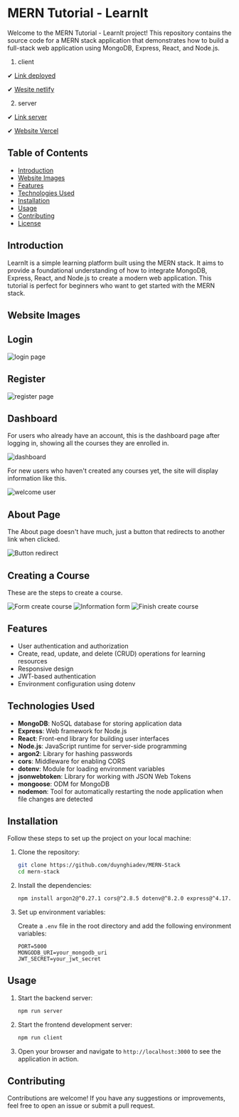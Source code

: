# MERN Tutorial - LearnIt

Welcome to the MERN Tutorial - LearnIt project! This repository contains the source code for a MERN stack application that demonstrates how to build a full-stack web application using MongoDB, Express, React, and Node.js.

1. client

✔ [Link deployed](https://mern-stack-learnit.netlify.app)

✔ [Wesite netlify](https://app.netlify.com/sites/mern-stack-learnit/overview)

2. server

✔ [Link server](https://mern-stack-snowy.vercel.app/api/posts)

✔ [Website Vercel](https://vercel.com/duynghiadevs-projects/mern-stack)

## Table of Contents

- [Introduction](#introduction)
- [Website Images](#website-images)
- [Features](#features)
- [Technologies Used](#technologies-used)
- [Installation](#installation)
- [Usage](#usage)
- [Contributing](#contributing)
- [License](#license)

## Introduction

LearnIt is a simple learning platform built using the MERN stack. It aims to provide a foundational understanding of how to integrate MongoDB, Express, React, and Node.js to create a modern web application. This tutorial is perfect for beginners who want to get started with the MERN stack.

## Website Images

## Login

![login page](./images/image.png)

## Register

![register page](./images/image-1.png)

## Dashboard

For users who already have an account, this is the dashboard page after logging in, showing all the courses they are enrolled in.

![dashboard](./images/image-2.png)

For new users who haven't created any courses yet, the site will display information like this.

![welcome user](./images/image-3.png)

## About Page

The About page doesn't have much, just a button that redirects to another link when clicked.

![Button redirect](./images/image-4.png)

## Creating a Course

These are the steps to create a course.

![Form create course](./images/image-5.png)
![Information form](./images/image-6.png)
![Finish create course](./images/image-7.png)

## Features

- User authentication and authorization
- Create, read, update, and delete (CRUD) operations for learning resources
- Responsive design
- JWT-based authentication
- Environment configuration using dotenv

## Technologies Used

- **MongoDB**: NoSQL database for storing application data
- **Express**: Web framework for Node.js
- **React**: Front-end library for building user interfaces
- **Node.js**: JavaScript runtime for server-side programming
- **argon2**: Library for hashing passwords
- **cors**: Middleware for enabling CORS
- **dotenv**: Module for loading environment variables
- **jsonwebtoken**: Library for working with JSON Web Tokens
- **mongoose**: ODM for MongoDB
- **nodemon**: Tool for automatically restarting the node application when file changes are detected

## Installation

Follow these steps to set up the project on your local machine:

1. Clone the repository:

   ```sh
   git clone https://github.com/duynghiadev/MERN-Stack
   cd mern-stack
   ```

2. Install the dependencies:

   ```sh
   npm install argon2@^0.27.1 cors@^2.8.5 dotenv@^8.2.0 express@^4.17.1 jsonwebtoken@^8.5.1 mongoose@^5.12.2 nodemon@^2.0.7 --save-dev
   ```

3. Set up environment variables:

   Create a `.env` file in the root directory and add the following environment variables:

   ```env
   PORT=5000
   MONGODB_URI=your_mongodb_uri
   JWT_SECRET=your_jwt_secret
   ```

## Usage

1. Start the backend server:

   ```sh
   npm run server
   ```

2. Start the frontend development server:

   ```sh
   npm run client
   ```

3. Open your browser and navigate to `http://localhost:3000` to see the application in action.

## Contributing

Contributions are welcome! If you have any suggestions or improvements, feel free to open an issue or submit a pull request.
